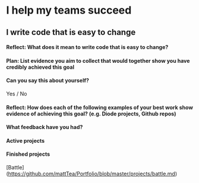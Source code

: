# I help my teams succeed

## I write code that is easy to change

#### Reflect: What does it mean to write code that is easy to change?




#### Plan: List evidence you aim to collect that would together show you have credibly achieved this goal




#### Can you say this about yourself? 

Yes / No


#### Reflect: How does each of the following examples of your best work show evidence of achieving this goal? (e.g. Diode projects, Github repos)




#### What feedback have you had?




#### Active projects



#### Finished projects

[Battle] (https://github.com/mattTea/Portfolio/blob/master/projects/battle.md)
